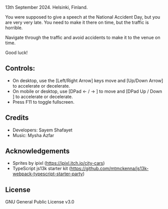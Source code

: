 13th September 2024. Helsinki, Finland.

You were supposed to give a speech at the National Accident Day, but you are very very late. You need to make it there on time, but the traffic is horrible.

Navigate through the traffic and avoid accidents to make it to the venue on time.

Good luck!

## Controls:

- On desktop, use the [Left/Right Arrow] keys move and [Up/Down Arrow] to accelerate or decelerate.
- On mobile or desktop, use [DPad ← / → ] to move and [DPad Up / Down ] to accelerate or decelerate.
- Press F11 to toggle fullscreen.

## Credits

- Developers: Sayem Shafayet
- Music: Mysha Azfar

## Acknowledgements

- Sprites by ipixl (https://ipixl.itch.io/city-cars)
- TypeScript js13k starter kit (https://github.com/mtmckenna/js13k-webpack-typescript-starter-party)

## License

GNU General Public License v3.0
